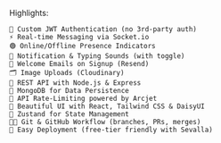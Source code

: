 
Highlights:

    🔐 Custom JWT Authentication (no 3rd-party auth)
    ⚡ Real-time Messaging via Socket.io
    🟢 Online/Offline Presence Indicators
    🔔 Notification & Typing Sounds (with toggle)
    📨 Welcome Emails on Signup (Resend)
    🗂️ Image Uploads (Cloudinary)
    🧰 REST API with Node.js & Express
    🧱 MongoDB for Data Persistence
    🚦 API Rate-Limiting powered by Arcjet
    🎨 Beautiful UI with React, Tailwind CSS & DaisyUI
    🧠 Zustand for State Management
    🧑‍💻 Git & GitHub Workflow (branches, PRs, merges)
    🚀 Easy Deployment (free-tier friendly with Sevalla)
